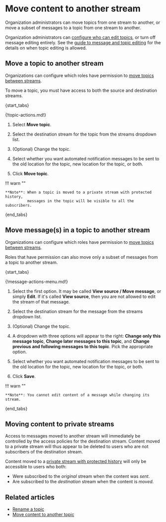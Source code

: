 # Move content to another stream

Organization administrators can move topics from one
stream to another, or move a subset of messages to a topic from one
stream to another.

Organization administrators can
[configure who can edit topics](/help/configure-who-can-edit-topics), or turn off
message editing entirely. See the
[guide to message and topic editing](/help/configure-message-editing-and-deletion)
for the details on when topic editing is allowed.

## Move a topic to another stream

Organizations can configure which roles have permission to [move
topics between streams][move-permission-setting].

To move a topic, you must have access to both the source and
destination streams.

{start_tabs}

{!topic-actions.md!}

1. Select **Move topic**.

1. Select the destination stream for the topic from the streams dropdown list.

1. (Optional) Change the topic.

1. Select whether you want automated notification messages to be sent
   to the old location for the topic, new location for the topic, or both.

1. Click **Move topic**.


!!! warn ""

    **Note**: When a topic is moved to a private stream with protected history,
              messages in the topic will be visible to all the subscribers.


{end_tabs}

## Move message(s) in a topic to another stream

Organizations can configure which roles have permission to [move
topics between streams][move-permission-setting].

Roles that have permission can also move only a subset of messages
from a topic to another stream.

{start_tabs}

{!message-actions-menu.md!}

1. Select the first option. It may be called **View source / Move message**,
   or simply **Edit**. If it's called **View source**, then you are not
   allowed to edit the stream of that message.

1. Select the destination stream for the message from the streams dropdown list.

1. (Optional) Change the topic.

1. A dropdown with three options will appear to the right:
**Change only this message topic**, **Change later messages to this topic**, and
**Change previous and following messages to this topic**. Pick the appropriate
option.

1. Select whether you want automated notification messages to be sent
   to the old location for the topic, new location for the topic, or both.

1. Click **Save**.


!!! warn ""

    **Note**: You cannot edit content of a message while changing its stream.

{end_tabs}

## Moving content to private streams

Access to messages moved to another stream will immediately be controlled by the
access policies for the destination stream. Content moved to a private stream will
thus appear to be deleted to users who are not subscribers of the destination stream.

Content moved to a [private stream with protected history](/help/stream-permissions)
will only be accessible to users who both:

* Were subscribed to the *original* stream when the content was *sent*.
* Are subscribed to the *destination* stream when the content is *moved*.

## Related articles

* [Rename a topic](/help/rename-a-topic)
* [Move content to another topic](/help/move-content-to-another-topic)

[move-permission-setting]: /help/configure-message-editing-and-deletion#configure-who-can-move-topics-between-streams
